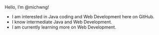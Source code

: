 Hello, I’m @michwng!
- I am interested in Java coding and Web Development here on GitHub.
- I know intermediate Java and Web Development.
- I am currently learning more on Web Development.

